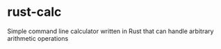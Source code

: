 # rust-calc
Simple command line calculator written in Rust that can handle arbitrary arithmetic operations
